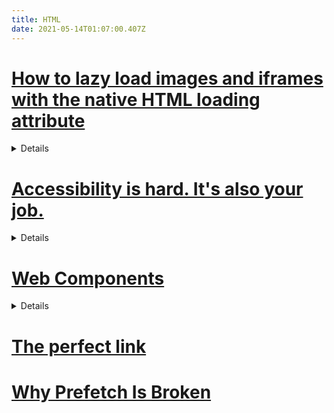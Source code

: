 ```yaml
---
title: HTML
date: 2021-05-14T01:07:00.407Z
---
```


# [How to lazy load images and iframes with the native HTML loading attribute](https://gomakethings.com/how-to-lazy-load-images-and-iframes-with-the-native-html-loading-attribute/)

<details>

Syntax

```HTML
<img src="URL" loading="eager|lazy">
```

- eager: Default. Loads an image immediately
- lazy: Defer loading of images until some conditions are met

</details>

# [Accessibility is hard. It's also your job.](https://gomakethings.com/accessibility-is-hard.-its-also-your-job./)

<details>

- Accessibility is more than just screen reader support. It’s users with neuromuscular conditions, cognitive conditions, and more!
- People with disabilities are not a monolith. Among people who use screen readers, some will be more technically savvy than others. They will use the software in a variety of different ways. They will have varying degrees of visual impairment. Accordingly, their needs and expectations may be different.
- Screen readers and other accessibility technology have IE6-era levels of cross-browser/cross-platform consistency. When I write JS or CSS these days, I rarely need to worry about browser support. Not so with accessibility practices! Different screen readers are designed to work best with specific browsers and OS’s, and don’t always adhere properly or fully to the spec.
- Good advice is hard to come by. [The spec documents](https://www.w3.org/WAI/fundamentals/accessibility-intro/) are dense and hard to read. Articles by arm-charm accessibility allies are often wrong or fail to capture nuance. I’ve been wrong about dropdown menus and about subheaders. The dropdown menu approach? I got that from the GitHub website. They got it wrong, too.

What I’d love to see more of are native accessible elements that make this easier, for things like…

- Toggle tabs (ex. `<tab>` and `<tabcontent>`)
- Dropdown menus (ex. `<dropdown>` and `<summary>`, like the `<details>`/`<summary>` elements)
- Modals (as in a `<dialog>` element that actually works!)
- Photo galleries and carousels (ex. `<gallery>` and `<galleryitem>`)

</details>

# [Web Components](https://developer.mozilla.org/en-US/docs/Web/Web_Components)

<details>
Web Components aims to solve such problems — it consists of three main technologies, which can be used together to create versatile custom elements with encapsulated functionality that can be reused wherever you like without fear of code collisions.

- Custom elements: A set of JavaScript APIs that allow you to define custom elements and their behavior, which can then be used as desired in your user interface.
- Shadow DOM: A set of JavaScript APIs for attaching an encapsulated "shadow" DOM tree to an element — which is rendered separately from the main document DOM — and controlling associated functionality. In this way, you can keep an element's features private, so they can be scripted and styled without the fear of collision with other parts of the document.
- HTML templates: The `<template>` and `<slot>` elements enable you to write markup templates that are not displayed in the rendered page. These can then be reused multiple times as the basis of a custom element's structure.

The basic approach for implementing a web component generally looks something like this:

1. Create a class in which you specify your web component functionality, using the ECMAScript 2015 class syntax (see [Classes](https://developer.mozilla.org/en-US/docs/Web/JavaScript/Reference/Classes) for more information).
2. Register your new custom element using the [`CustomElementRegistry.define()`](https://developer.mozilla.org/en-US/docs/Web/API/CustomElementRegistry/define) method, passing it the element name to be defined, the class or function in which its functionality is specified, and optionally, what element it inherits from.
3. If required, attach a shadow DOM to the custom element using [`Element.attachShadow()`](https://developer.mozilla.org/en-US/docs/Web/API/Element/attachShadow) method. Add child elements, event listeners, etc., to the shadow DOM using regular DOM methods.
4. If required, define an HTML template using [`<template>`](https://developer.mozilla.org/en-US/docs/Web/HTML/Element/template) and [`<slot>`](https://developer.mozilla.org/en-US/docs/Web/HTML/Element/slot). Again use regular DOM methods to clone the template and attach it to your shadow DOM.
5. Use your custom element wherever you like on your page, just like you would any regular HTML element.

## Tutorials

- [Using custom elements](https://developer.mozilla.org/en-US/docs/Web/Web_Components/Using_custom_elements)
- [Using shadow DOM](https://developer.mozilla.org/en-US/docs/Web/Web_Components/Using_shadow_DOM)
- [Using templates and slots](https://developer.mozilla.org/en-US/docs/Web/Web_Components/Using_templates_and_slots)

</details>

# [The perfect link](https://a11y-collective.com/blog/the-perfect-link/)

# [Why Prefetch Is Broken](https://www.jefftk.com/p/why-prefetch-is-broken)